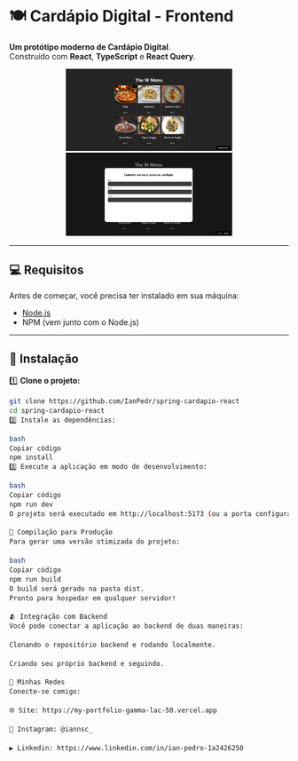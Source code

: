 # 🍽️ Cardápio Digital - Frontend

**Um protótipo moderno de Cardápio Digital**.  
Construído com **React**, **TypeScript** e **React Query**.  

<p align="center">
  <img src="https://github.com/IanPedr/spring-cardapio-react/blob/main/Cardapiopt1.png" alt="Screenshot 1" width="300" />
  <img src="https://github.com/IanPedr/spring-cardapio-react/blob/main/Cardapiopt2.png" alt="Screenshot 2" width="300" />
</p>

---

## 💻 Requisitos

Antes de começar, você precisa ter instalado em sua máquina:

- [Node.js](https://nodejs.org/)  
- NPM (vem junto com o Node.js)

---

## 🚀 Instalação

1️⃣ **Clone o projeto:**

```bash
git clone https://github.com/IanPedr/spring-cardapio-react
cd spring-cardapio-react
2️⃣ Instale as dependências:

bash
Copiar código
npm install
3️⃣ Execute a aplicação em modo de desenvolvimento:

bash
Copiar código
npm run dev
O projeto será executado em http://localhost:5173 (ou a porta configurada).

🔧 Compilação para Produção
Para gerar uma versão otimizada do projeto:

bash
Copiar código
npm run build
O build será gerado na pasta dist.
Pronto para hospedar em qualquer servidor!

🫂 Integração com Backend
Você pode conectar a aplicação ao backend de duas maneiras:

Clonando o repositório backend e rodando localmente.

Criando seu próprio backend e seguindo.

📱 Minhas Redes
Conecte-se comigo:

🌐 Site: https://my-portfolio-gamma-lac-50.vercel.app

📸 Instagram: @iannsc_

▶️ Linkedin: https://www.linkedin.com/in/ian-pedro-1a2426250
